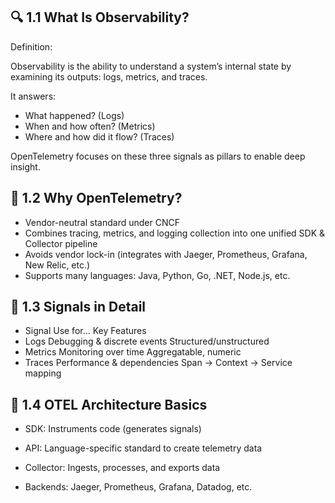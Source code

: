 ## 🔍 1.1 What Is Observability?


Definition:

Observability is the ability to understand a system’s internal state by examining its outputs: logs, metrics, and traces.

It answers:
- What happened? (Logs)
- When and how often? (Metrics)
- Where and how did it flow? (Traces)

OpenTelemetry focuses on these three signals as pillars to enable deep insight.



## 🔧 1.2 Why OpenTelemetry?
- Vendor-neutral standard under CNCF
- Combines tracing, metrics, and logging collection into one unified SDK & Collector pipeline
- Avoids vendor lock-in (integrates with Jaeger, Prometheus, Grafana, New Relic, etc.)
- Supports many languages: Java, Python, Go, .NET, Node.js, etc.



##  🧱 1.3 Signals in Detail
- Signal	Use for…	Key Features
- Logs	Debugging & discrete events	Structured/unstructured
- Metrics	Monitoring over time	Aggregatable, numeric
- Traces	Performance & dependencies	Span → Context → Service mapping





## 🧠 1.4 OTEL Architecture Basics
- SDK: Instruments code (generates signals)

- API: Language-specific standard to create telemetry data

- Collector: Ingests, processes, and exports data

- Backends: Jaeger, Prometheus, Grafana, Datadog, etc.




